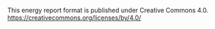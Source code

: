 This energy report format is published under Creative Commons 4.0.
https://creativecommons.org/licenses/by/4.0/
